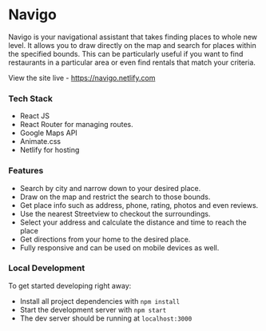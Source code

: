 # Navigo

Navigo is your navigational assistant that takes finding places to whole new level. It allows you to draw directly on the map and search for places within the specified bounds. This can be particularly useful if you want to find restaurants in a particular area or even find rentals that match your criteria.

View the site live - https://navigo.netlify.com

### Tech Stack
* React JS
* React Router for managing routes.
* Google Maps API
* Animate.css
* Netlify for hosting

### Features 

* Search by city and narrow down to your desired place.
* Draw on the map and restrict the search to those bounds.
* Get place info such as address, phone, rating, photos and even reviews.
* Use the nearest Streetview to checkout the surroundings.
* Select your address and calculate the distance and time to reach the place
* Get directions from your home to the desired place.
* Fully responsive and can be used on mobile devices as well.

### Local Development 

To get started developing right away:

* Install all project dependencies with `npm install`
* Start the development server with `npm start`
* The dev server should be running at `localhost:3000`
